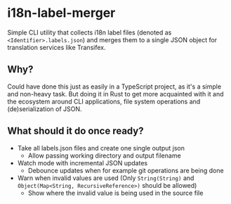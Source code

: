 # i18n-label-merger

Simple CLI utility that collects i18n label files (denoted as `<Identifier>.labels.json`) and merges them to a single JSON object for translation services like Transifex.

## Why?

Could have done this just as easily in a TypeScript project, as it's a simple and non-heavy task. But doing it in Rust to get more acquainted with it and the ecosystem around CLI applications, file system operations and (de)serialization of JSON.

## What should it do once ready?

- Take all labels.json files and create one single output json
    - Allow passing working directory and output filename
- Watch mode with incremental JSON updates
    - Debounce updates when for example git operations are being done
- Warn when invalid values are used (Only `String(String)` and `Object(Map<String, RecursiveReference>)` should be allowed)
    - Show where the invalid value is being used in the source file
